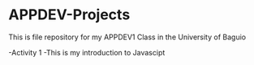 # APPDEV-Projects
This is file repository for my APPDEV1 Class in the University of Baguio

-Activity 1
-This is my introduction to Javascipt